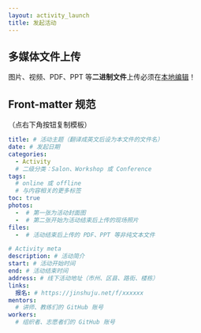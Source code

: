 ```yaml
---
layout: activity_launch
title: 发起活动
---
```


## 多媒体文件上传

图片、视频、PDF、PPT 等**二进制文件**上传必须在[本地编辑][1]！

## Front-matter 规范

（点右下角按钮复制模板）

```yaml
title: # 活动主题（翻译成英文后设为本文件的文件名）
date: # 发起日期
categories:
  - Activity
  # 二级分类：Salon、Workshop 或 Conference
tags:
  # online 或 offline
  # 与内容相关的更多标签
toc: true
photos:
  -  # 第一张为活动封面图
  -  # 第二张开始为活动结束后上传的现场照片
files:
  -  # 活动结束后上传的 PDF、PPT 等非纯文本文件

# Activity meta
description: # 活动简介
start: # 活动开始时间
end: # 活动结束时间
address: # 线下活动地址（市州、区县、路街、楼栋）
links:
  报名: # https://jinshuju.net/f/xxxxxx
mentors:
  # 讲师、教练们的 GitHub 账号
workers:
  # 组织者、志愿者们的 GitHub 账号
```

[1]: https://github.com/FreeCodeCamp-Chengdu/Wiki#readme
